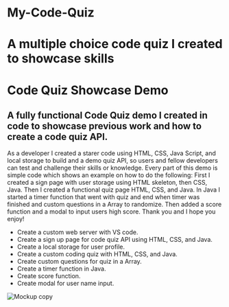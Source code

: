 # My-Code-Quiz
# A multiple choice code quiz I created to showcase skills
# Code Quiz Showcase Demo

## A fully functional Code Quiz demo I created in code to showcase previous work and how to create a code quiz API.


As a developer I created a starer code using HTML, CSS, Java Script, and local storage to build and a demo quiz API, so users and fellow developers can test and challenge their skills or knowledge. Every part of this demo is simple code which shows an example on how to do the following: First I created a sign page with user storage using HTML skeleton, then CSS, Java. Then I created a functional quiz page HTML, CSS, and Java. In Java I started a timer function that went with quiz and end when timer was finished and custom questions in a Array to randomize. Then added a score function and a modal to input users high score. Thank you and I hope you enjoy!

* Create a custom web server with VS code.
* Create a sign up page for code quiz API using HTML, CSS, and Java.
* Create a local storage for user profile.
* Create a custom coding quiz with HTML, CSS, and Java.
* Create custom questions for quiz in a Array.
* Create a timer function in Java.
* Create score function.
* Create modal for user name input.

![ Mockup copy](https://user-images.githubusercontent.com/119483866/228982503-360058f3-0640-4e53-bce3-2751fd387c50.png)
